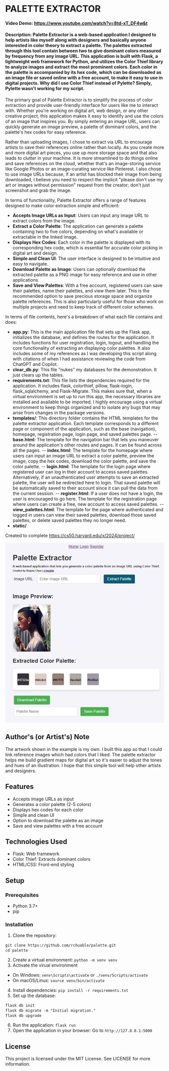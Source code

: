 # PALETTE EXTRACTOR
#### Video Demo:  https://www.youtube.com/watch?v=8td-xT_DF4w&t
#### Description: Palette Extractor is a web-based application I designed to help artists like myself along with designers and basically anyone interested in color theory to extract a palette. The palettes extracted through this tool contain between two to give dominant colors measured by frequency from any image URL. This application is built with Flask, a lightweight web framework for Python, and utilizes the Color Thief library to analyze images and extract the most prominent colors. Each color in the palette is accompanied by its hex code, which can be downloaded as an image file or saved online with a free account, to make it easy to use in digital projects. Why did I use Color Thief instead of Pylette? Simply, Pylette wasn't working for my script.

The primary goal of Palette Extractor is to simplify the process of color extraction and provide user-friendly interface for users like me to interact with. Whether you're working on digital art, web design, or any other creative project, this application makes it easy to identify and use the colors of an image that inspires you. By simply entering an image URL, users can quickly generate an image preview, a palette of dominant colors, and the palette's hex codes for easy reference.

Rather than uploading images, I chose to extract via URL to encourage artists to save their references online rather than locally. As you create more and more digital art pieces, you use up more storage space and that also leads to clutter in your machine. It is more streamlined to do things online and save references on the cloud, whether that's an image-storing service like Google Photos or an image-curating service like Pinterest. I also chose to use image URLs because, if an artist has blocked their image from being downloaded, I believe you need to respect the implicit "please don't use my art or images without permission" request from the creator; don't just screenshot and grab the image.

In terms of functionality, Palette Extractor offers a range of features designed to make color extraction simple and efficient:
- **Accepts Image URLs as Input**: Users can input any image URL to extract colors from the image.
- **Extract a Color Palette**: The application can generate a palette containing two to five colors, depending on what's available or extractable in the linked image.
- **Displays Hex Codes**: Each color in the palette is displayed with its corresponding hex code, which is essential for accurate color picking in digital art and design.
- **Simple and Clean UI**: The user interface is designed to be intuitive and easy to navigate.
- **Download Palette as Image**: Users can optionally download the extracted palette as a PNG image for easy reference and use in other applications.
- **Save and View Palettes**: With a free account, registered users can save their palettes, name their palettes, and view them later. This is the recommended option to save precious storage space and organize palette references. This is also particularly useful for those who work on multiple projects and need to keep track of different color schemes.

In terms of file contents, here's a breakdown of what each file contains and does:
- **app.py**: This is the main application file that sets up the Flask app, initializes the database, and defines the routes for the application. It includes functions for user registration, login, logout, and handling the core functionality of extracting an displaying color palettes. It also includes some of my references as I was developing this script along with citations of when I had assistance reviewing the code from ChatGPT and Copilot.
- **clear_db.py**: This file "nukes" my databases for the demonstration. It just clears up the tables.
- **requirements.txt**: This file lists the dependencies required for the application. It includes flask, colorthief, pillow, flask-login, flask_sqlalchemy, and Flask-Migrate. This makes sure that, when a virtual environment is set up to run this app, the necessary libraries are installed and available to be imported. I highly encourage using a virtual environment to keep things organized and to isolate any bugs that may arise from changes in the package versions.
- **templates/**: This directory folder contains the HTML templates for the palette extractor application. Each template corresponds to a different page or component of the application, such as the base (navigation), homepage, registration page, login page, and saved palettes page.
-- **base.html**: The template for the navigation bar that lets you maneuver around the application's other routes and pages. It can be found across all the pages.
-- **index.html**: The template for the homepage where users can input an image URL to extract a color palette, preview the image, copy the hex codes, download the color palette, and save the color palette.
-- **login.html**: The template for the login page where registered user can log in their account to access saved palettes. Alternatively, if an unauthenticated user attempts to save an extracted palette, the user will be redirected here to login. That saved palette will be automatically saved to their account since it can pull the data from the current session.
-- **register.html**: If a user does not have a login, the user is encouraged to go here. The template for the registration page where users can create a free, new account to access saved palettes.
-- **view_palettes.html**: The template for the page where authenticated and logged in users can view their saved palettes, download those saved palettes, or delete saved palettes they no longer need.
- **static/**

Created to complete https://cs50.harvard.edu/x/2024/project/

![Screenshot](images/palette-extractor-1.jpg)

## Author's (or Artist's) Note
The artwork shown in the example is my own. I built this app so that I could link reference images which had colors that I liked. The palette extractor helps me build gradient maps for digital art so it's easier to adjust the tones and hues of an illustration. I hope that this simple tool will help other artists and designers.

## Features
- Accepts image URLs as input
- Generates a color palette (2-5 colors)
- Displays hex codes for each color
- Simple and clean UI
- Option to download the palette as an image
- Save and view palettes with a free account

## Technologies Used
- Flask: Web framework
- Color Thief: Extracts dominant colors
- HTML/CSS: Front-end styling

## Setup
### Prerequisites
- Python 3.7+
- pip

### Installation
1. Clone the repository:
```
git clone https://github.com/rchuable/palette.git
cd palette
```
2. Create a virtual environment:
`python -m venv venv`
3. Activate the virual environment
- On Windows: `venv\Scripts\activate` or `./venv/Scripts/activate`
- On macOS/Linux: `source venv/bin/activate`
4. Install dependencies:
`pip install -r requirements.txt`
5. Set up the database:
```
flask db init
flask db migrate -m "Initial migration."
flask db upgrade
```
6. Run the application:
`flask run`
7. Open the application in your browser:
Go to `http://127.0.0.1:5000`

## License
This project is licensed under the MIT License. See LICENSE for more information.